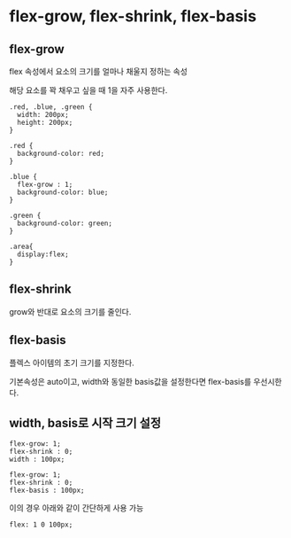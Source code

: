 # flex-grow, flex-shrink, flex-basis

## flex-grow

flex 속성에서 요소의 크기를 얼마나 채울지 정하는 속성

해당 요소를 꽉 채우고 싶을 때 1을 자주 사용한다.

    .red, .blue, .green {
      width: 200px;
      height: 200px;
    }

    .red {
      background-color: red;
    }

    .blue {
      flex-grow : 1;
      background-color: blue;
    }

    .green {
      background-color: green;
    }

    .area{
      display:flex;
    }



## flex-shrink

grow와 반대로 요소의 크기를 줄인다.


## flex-basis

플렉스 아이템의 초기 크기를 지정한다.

기본속성은 auto이고, width와 동일한 basis값을 설정한다면 flex-basis를 우선시한다.

## width, basis로 시작 크기 설정

    flex-grow: 1;
    flex-shrink : 0;
    width : 100px;

    flex-grow: 1;
    flex-shrink : 0;
    flex-basis : 100px;

이의 경우 아래와 같이 간단하게 사용 가능

    flex: 1 0 100px;
